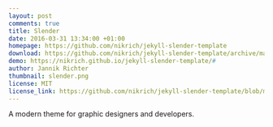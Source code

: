 ```yaml
---
layout: post
comments: true
title: Slender
date: 2016-03-31 13:34:00 +01:00
homepage: https://github.com/nikrich/jekyll-slender-template
download: https://github.com/nikrich/jekyll-slender-template/archive/master.zip
demo: https://nikrich.github.io/jekyll-slender-template/#
author: Jannik Richter
thumbnail: slender.png
license: MIT
license_link: https://github.com/nikrich/jekyll-slender-template/blob/master/LICENSE
---
```


A modern theme for graphic designers and developers.
